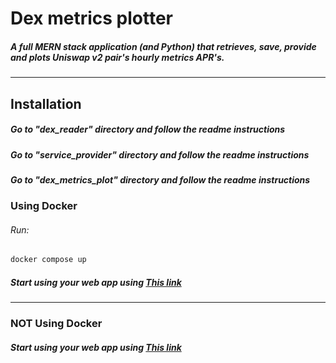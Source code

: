 # Dex metrics plotter

##### A full MERN stack application (and Python) that retrieves, save, provide and plots Uniswap v2 pair's hourly metrics APR's.

---

## Installation

##### Go to "dex_reader" directory and follow the readme instructions

##### Go to "service_provider" directory and follow the readme instructions

##### Go to "dex_metrics_plot" directory and follow the readme instructions

### Using Docker

###### Run:

```sh
docker compose up
```

##### Start using your web app using [This link][pllg]

---

### NOT Using Docker

##### Start using your web app using [This link][pllg]

[pllg]: https://localhost:3000
